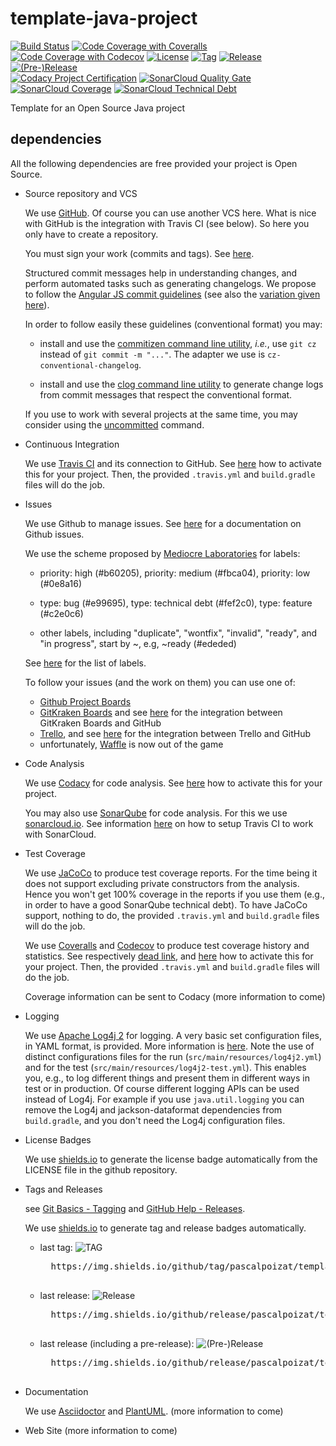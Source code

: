 # template-java-project

[![Build Status](https://img.shields.io/travis/pascalpoizat/template-java-project/master.svg?style=flat-square)](https://travis-ci.org/pascalpoizat/template-java-project)
[![Code Coverage with Coveralls](https://img.shields.io/coveralls/pascalpoizat/template-java-project/master.svg?label=coverage%20with%20coveralls&style=flat-square)](https://coveralls.io/github/pascalpoizat/template-java-project)
[![Code Coverage with Codecov](https://img.shields.io/codecov/c/github/pascalpoizat/template-java-project/master.svg?label=coverage%20with%20codecov&style=flat-square)](https://codecov.io/gh/pascalpoizat/template-java-project)
[![License](https://img.shields.io/github/license/pascalpoizat/template-java-project.svg?style=flat-square)](LICENSE)
[![Tag](https://img.shields.io/github/tag/pascalpoizat/template-java-project.svg?label=tag&style=flat-square)](build.gradle)
[![Release](https://img.shields.io/github/release/pascalpoizat/template-java-project.svg?style=flat-square)](build.gradle)
[![(Pre-)Release](https://img.shields.io/github/release/pascalpoizat/template-java-project/all.svg?label=(pre-)release&style=flat-square)](build.gradle)
<br/>
[![Codacy Project Certification](https://img.shields.io/codacy/grade/428275ad0c0447a0887feb820e848e19.svg?style=flat-square)](https://www.codacy.com/app/pascalpoizat/template-java-project/dashboard)
[![SonarCloud Quality Gate](https://sonarcloud.io/api/project_badges/measure?project=fr.uparis10.pascalpoizat%3Atemplate-java-project&metric=alert_status)](https://sonarcloud.io/dashboard?id=fr.uparis10.pascalpoizat%3Atemplate-java-project)
[![SonarCloud Coverage](https://sonarcloud.io/api/project_badges/measure?project=fr.uparis10.pascalpoizat%3Atemplate-java-project&metric=coverage)](https://sonarcloud.io/dashboard?id=fr.uparis10.pascalpoizat%3Atemplate-java-project)
[![SonarCloud Technical Debt](https://sonarcloud.io/api/project_badges/measure?project=fr.uparis10.pascalpoizat%3Atemplate-java-project&metric=sqale_index)](https://sonarcloud.io/dashboard?id=fr.uparis10.pascalpoizat%3Atemplate-java-project)
<!--
<br/>
[![Waffle.io - Columns and their card count](https://badge.waffle.io/pascalpoizat/template-java-project.svg?columns=all)](https://waffle.io/pascalpoizat/template-java-project)
-->

<!--[![SonarQube Technical Debt](https://img.shields.io/badge/technical%20debt-0.0%-brightgreen.svg?style=flat-square)](http://localhost:9000/dashboard/index/fr.uparis10.pascalpoizat:template-java-project)-->

Template for an Open Source Java project

## dependencies

All the following dependencies are free provided your project is Open Source.

- Source repository and VCS

    We use [GitHub](https://github.com/).
    Of course you can use another VCS here.
    What is nice with GitHub is the integration with Travis CI (see below).
    So here you only have to create a repository.

    You must sign your work (commits and tags). See [here](https://git-scm.com/book/en/v2/Git-Tools-Signing-Your-Work).
    
    Structured commit messages help in understanding changes, and perform automated tasks such as generating changelogs.
    We propose to follow the [Angular JS commit guidelines](https://github.com/angular/angular.js/blob/master/CONTRIBUTING.md#commit)
    (see also the [variation given here](https://karma-runner.github.io/1.0/dev/git-commit-msg.html)). 

    In order to follow easily these guidelines (conventional format) you may:
    
    - install and use the [commitizen command line utility](http://commitizen.github.io/cz-cli/),
      *i.e.*, use `git cz` instead of `git commit -m "..."`. The adapter we use is `cz-conventional-changelog`.
      
    - install and use the [clog command line utility](https://github.com/clog-tool/clog-cli) to generate change logs
       from commit messages that respect the conventional format.
       
    If you use to work with several projects at the same time, 
    you may consider using the [uncommitted](https://pypi.python.org/pypi/uncommitted) command.

- Continuous Integration

    We use [Travis CI](https://travis-ci.org/) and its connection to GitHub.
    See [here](https://docs.travis-ci.com/user/for-beginners) how to activate this for your project.
    Then, the provided ```.travis.yml``` and ```build.gradle``` files will do the job.
    
- Issues
 
    We use Github to manage issues.
    See [here](https://guides.github.com/features/issues/) for a documentation on Github issues.
    
    We use the scheme proposed by [Mediocre Laboratories](https://mediocre.com/forum/topics/how-we-use-labels-on-github-issues-at-mediocre-laboratories) for labels:
    
    - priority: high (#b60205),
      priority: medium (#fbca04),
      priority: low (#0e8a16)
    	
    - type: bug (#e99695),
      type: technical debt (#fef2c0),
      type: feature (#c2e0c6)
    	
    - other labels, including "duplicate", "wontfix", "invalid", "ready", and "in progress", start by ~, e.g,
      ~ready (#ededed)

    See [here](https://github.com/pascalpoizat/template-java-project/labels) for the list of labels.
    
    To follow your issues (and the work on them) you can use one of:
    
    - [Github Project Boards](https://docs.github.com/en/free-pro-team@latest/github/managing-your-work-on-github/about-project-boards)
    - [GitKraken Boards](https://www.gitkraken.com/boards) and see [here](https://github.com/marketplace/gitkraken-glo-boards) for the integration between GitKraken Boards and GitHub
    - [Trello](https://trello.com), and see [here](https://blog.trello.com/github-and-trello-integrate-your-commits) for the integration between Trello and GitHub
    - unfortunately, [Waffle](https://waffle.io) is now out of the game

- Code Analysis

	We use [Codacy](https://www.codacy.com) for code analysis.
	See [here](https://support.codacy.com/hc/en-us/sections/201760869-Integrations) how to activate this for your project.
	
    You may also use [SonarQube](http://www.sonarqube.org/) for code analysis.
    For this we use [sonarcloud.io](https://sonarcloud.io). See information [here](https://docs.travis-ci.com/user/sonarcloud/) on how to setup Travis CI to work with SonarCloud.

- Test Coverage

    We use [JaCoCo](http://eclemma.org/jacoco/) to produce test coverage reports.
    For the time being it does not support excluding private constructors from the analysis.
    Hence you won't get 100% coverage in the reports if you use them
    (e.g., in order to have a good SonarQube technical debt).
    To have JaCoCo support, nothing to do, the provided ```.travis.yml``` and ```build.gradle``` files will do the job.

    We use [Coveralls](https://coveralls.io/) and [Codecov](https://codecov.io/) to produce test coverage history and statistics.
    See respectively
    [dead link](https://coveralls.zendesk.com/hc/en-us), and
    [here](https://github.com/codecov/example-gradle)
    how to activate this for your project.
    Then, the provided ```.travis.yml``` and ```build.gradle``` files will do the job.
    
    Coverage information can be sent to Codacy (more information to come)

- Logging

    We use [Apache Log4j 2](http://logging.apache.org/log4j/2.x/) for logging.
    A very basic set configuration files, in YAML format, is provided.
    More information is [here](http://logging.apache.org/log4j/2.x/manual/configuration.html).
    Note the use of distinct configurations files for the run (```src/main/resources/log4j2.yml```) and for the test (```src/main/resources/log4j2-test.yml```).
    This enables you, e.g., to log different things and present them in different ways in test or in production.
    Of course different logging APIs can be used instead of Log4j.
    For example if you use ``java.util.logging`` you can remove the Log4j and jackson-dataformat dependencies from ```build.gradle```, and you don't need the Log4j configuration files.

- License Badges

    We use [shields.io](https://img.shields.io) to generate the license badge automatically from the LICENSE file in the github repository.

- Tags and Releases

    see [Git Basics - Tagging](https://git-scm.com/book/en/v2/Git-Basics-Tagging) and
    [GitHub Help - Releases](https://help.github.com/categories/releases/).

    We use [shields.io](https://img.shields.io) to generate tag and release badges automatically.

    - last tag: ![TAG](https://img.shields.io/github/tag/pascalpoizat/template-java-project.svg?style=flat-square)

	    <pre>
	    https://img.shields.io/github/tag/pascalpoizat/template-java-project.svg?style=flat-square
	    </pre>

    - last release: ![Release](https://img.shields.io/github/release/pascalpoizat/template-java-project.svg?style=flat-square)

	    <pre>
	    https://img.shields.io/github/release/pascalpoizat/template-java-project.svg?style=flat-square
	    </pre>

    - last release (including a pre-release): ![(Pre-)Release](https://img.shields.io/github/release/pascalpoizat/template-java-project/all.svg?style=flat-square)

	    <pre>
	    https://img.shields.io/github/release/pascalpoizat/template-java-project/all.svg?style=flat-square
	    </pre>

- Documentation

  We use [Asciidoctor](https://asciidoctor.org) and [PlantUML](https://plantuml.com). (more information to come)

- Web Site (more information to come)

